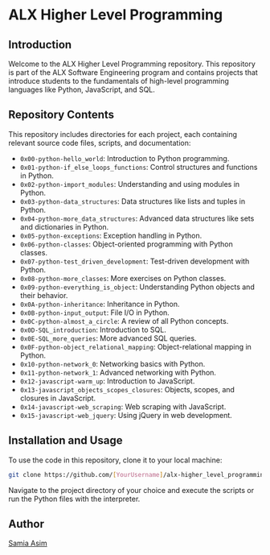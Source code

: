 # ALX Higher Level Programming

## Introduction

Welcome to the ALX Higher Level Programming repository. This repository is part of the ALX Software Engineering program and contains projects that introduce students to the fundamentals of high-level programming languages like Python, JavaScript, and SQL.

## Repository Contents

This repository includes directories for each project, each containing relevant source code files, scripts, and documentation:

- `0x00-python-hello_world`: Introduction to Python programming.
- `0x01-python-if_else_loops_functions`: Control structures and functions in Python.
- `0x02-python-import_modules`: Understanding and using modules in Python.
- `0x03-python-data_structures`: Data structures like lists and tuples in Python.
- `0x04-python-more_data_structures`: Advanced data structures like sets and dictionaries in Python.
- `0x05-python-exceptions`: Exception handling in Python.
- `0x06-python-classes`: Object-oriented programming with Python classes.
- `0x07-python-test_driven_development`: Test-driven development with Python.
- `0x08-python-more_classes`: More exercises on Python classes.
- `0x09-python-everything_is_object`: Understanding Python objects and their behavior.
- `0x0A-python-inheritance`: Inheritance in Python.
- `0x0B-python-input_output`: File I/O in Python.
- `0x0C-python-almost_a_circle`: A review of all Python concepts.
- `0x0D-SQL_introduction`: Introduction to SQL.
- `0x0E-SQL_more_queries`: More advanced SQL queries.
- `0x0F-python-object_relational_mapping`: Object-relational mapping in Python.
- `0x10-python-network_0`: Networking basics with Python.
- `0x11-python-network_1`: Advanced networking with Python.
- `0x12-javascript-warm_up`: Introduction to JavaScript.
- `0x13-javascript_objects_scopes_closures`: Objects, scopes, and closures in JavaScript.
- `0x14-javascript-web_scraping`: Web scraping with JavaScript.
- `0x15-javascript-web_jquery`: Using jQuery in web development.

## Installation and Usage

To use the code in this repository, clone it to your local machine:

```bash
git clone https://github.com/[YourUsername]/alx-higher_level_programming.git
```

Navigate to the project directory of your choice and execute the scripts or run the Python files with the interpreter.

## Author
[Samia Asim](https://github.com/Samia8Asim)
